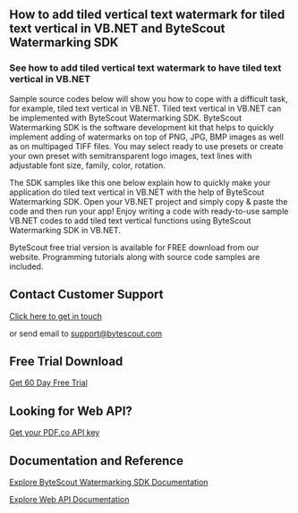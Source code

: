 ## How to add tiled vertical text watermark for tiled text vertical in VB.NET and ByteScout Watermarking SDK

### See how to add tiled vertical text watermark to have tiled text vertical in VB.NET

Sample source codes below will show you how to cope with a difficult task, for example, tiled text vertical in VB.NET. Tiled text vertical in VB.NET can be implemented with ByteScout Watermarking SDK. ByteScout Watermarking SDK is the software development kit that helps to quickly implement adding of watermarks on top of PNG, JPG, BMP images as well as on multipaged TIFF files. You may select ready to use presets or create your own preset with semitransparent logo images, text lines with adjustable font size, family, color, rotation.

The SDK samples like this one below explain how to quickly make your application do tiled text vertical in VB.NET with the help of ByteScout Watermarking SDK. Open your VB.NET project and simply copy & paste the code and then run your app! Enjoy writing a code with ready-to-use sample VB.NET codes to add tiled text vertical functions using ByteScout Watermarking SDK in VB.NET.

ByteScout free trial version is available for FREE download from our website. Programming tutorials along with source code samples are included.

## Contact Customer Support

[Click here to get in touch](https://bytescout.zendesk.com/hc/en-us/requests/new?subject=ByteScout%20Watermarking%20SDK%20Question)

or send email to [support@bytescout.com](mailto:support@bytescout.com?subject=ByteScout%20Watermarking%20SDK%20Question) 

## Free Trial Download

[Get 60 Day Free Trial](https://bytescout.com/download/web-installer?utm_source=github-readme)

## Looking for Web API? 

[Get your PDF.co API key](https://pdf.co/documentation/api?utm_source=github-readme)

## Documentation and Reference

[Explore ByteScout Watermarking SDK Documentation](https://bytescout.com/documentation/index.html?utm_source=github-readme)

[Explore Web API Documentation](https://pdf.co/documentation/api?utm_source=github-readme)